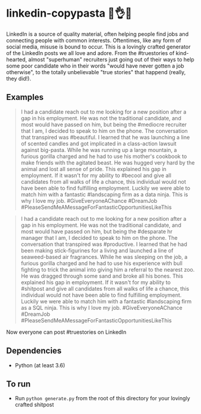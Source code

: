 # linkedin-copypasta 💯👌😂

LinkedIn is a source of quality material, often helping people find jobs and connecting people with common interests. Oftentimes, like any form of social media, misuse is bound to occur. This is a lovingly crafted generator of the LinkedIn 
posts we all love and adore. From the #truestories of kind-hearted, almost "superhuman" recruiters just going out of their ways to 
help some poor candidate who in their words "would have never gotten a job otherwise", to the totally unbelievable "true stories" that happend (really, they did!). 

## Examples

 > I had a candidate reach out to me looking for a new position after a gap in his employment. He was not the traditional candidate, and most would have passed on him, but being the #mediocre recruiter that I am, I decided to speak to him on the phone. The conversation that transpired was #beautiful. I learned that he was launching a line of scented candles and got implicated in a class-action lawsuit against big-pasta. While he was running up a large mountain, a furious gorilla charged and he had to use his mother's cookbook to make friends with the agitated beast. He was hugged very hard by the animal and lost all sense of pride. This explained his gap in employment. If it wasn't for my ability to #becool and give all candidates from all walks of life a chance, this individual would not have been able to find fulfilling employment. Luckily we were able to match him with a fantastic #landscaping firm as a data ninja. This is why I love my job. #GiveEveryoneAChance #DreamJob #PleaseSendMeAMessageForFantasticOpportunitiesLikeThis

 > I had a candidate reach out to me looking for a new position after a gap in his employment. He was not the traditional candidate, and most would have passed on him, but being the #desparate hr manager that I am, I decided to speak to him on the phone. The conversation that transpired was #productive. I learned that he had been making stick-figurines for a living and launched a line of seaweed-based air fragrances. While he was sleeping on the job, a furious gorilla charged and he had to use his experience with bull fighting to trick the animal into giving him a referral to the nearest zoo. He was dragged through some sand and broke all his bones. This explained his gap in employment. If it wasn't for my ability to #shitpost and give all candidates from all walks of life a chance, this individual would not have been able to find fulfilling employment. Luckily we were able to match him with a fantastic #landscaping firm as a SQL ninja. This is why I love my job. #GiveEveryoneAChance #DreamJob #PleaseSendMeAMessageForFantasticOpportunitiesLikeThis

 Now everyone can post #truestories on LinkedIn

 ## Dependencies

- Python (at least 3.6)

## To run
- Run `python generate.py` from the root of this directory for your lovingly crafted shitpost
